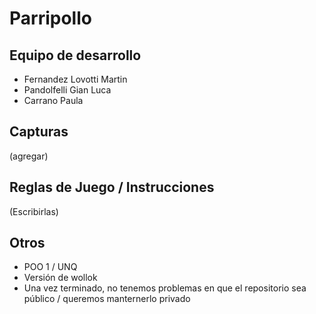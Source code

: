 # Parripollo 

## Equipo de desarrollo

- Fernandez Lovotti Martin
- Pandolfelli Gian Luca
- Carrano Paula

## Capturas

(agregar)

## Reglas de Juego / Instrucciones

(Escribirlas)


## Otros

- POO 1 / UNQ
- Versión de wollok
- Una vez terminado, no tenemos problemas en que el repositorio sea público / queremos manternerlo privado
